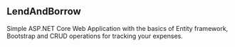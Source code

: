 ## LendAndBorrow

Simple ASP.NET Core Web Application with the basics of Entity framework, Bootstrap and CRUD operations for tracking your expenses.
